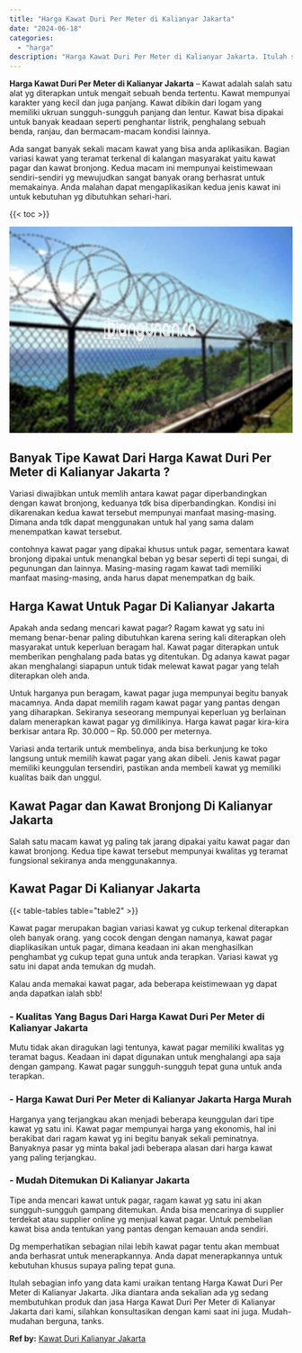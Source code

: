 ```yaml
---
title: "Harga Kawat Duri Per Meter di Kalianyar Jakarta"
date: "2024-06-18"
categories: 
  - "harga"
description: "Harga Kawat Duri Per Meter di Kalianyar Jakarta. Itulah sebagian info yang data kami uraikan tentang Harga Kawat Duri Per Meter di Kalianyar Jakarta. Jika di..."
---
```


**Harga Kawat Duri Per Meter di Kalianyar Jakarta** – Kawat adalah salah satu alat yg diterapkan untuk mengait sebuah benda tertentu. Kawat mempunyai karakter yang kecil dan juga panjang. Kawat dibikin dari logam yang memiliki ukruan sungguh-sungguh panjang dan lentur. Kawat bisa dipakai untuk banyak keadaan seperti penghantar listrik, penghalang sebuah benda, ranjau, dan bermacam-macam kondisi lainnya.

Ada sangat banyak sekali macam kawat yang bisa anda aplikasikan. Bagian variasi kawat yang teramat terkenal di kalangan masyarakat yaitu kawat pagar dan kawat bronjong. Kedua macam ini mempunyai keistimewaan sendiri-sendiri yg mewujudkan sangat banyak orang berhasrat untuk memakainya. Anda malahan dapat mengaplikasikan kedua jenis kawat ini untuk kebutuhan yg dibutuhkan sehari-hari.

{{< toc >}}

![Harga Kawat Duri Per Meter di Kalianyar Jakarta](/images/jual-kawat-murah46.png)

## Banyak Tipe Kawat Dari Harga Kawat Duri Per Meter di Kalianyar Jakarta ?

Variasi diwajibkan untuk memlih antara kawat pagar diperbandingkan dengan kawat bronjong, keduanya tdk bisa diperbandingkan. Kondisi ini dikarenakan kedua kawat tersebut mempunyai manfaat masing-masing. Dimana anda tdk dapat menggunakan untuk hal yang sama dalam menempatkan kawat tersebut.

contohnya kawat pagar yang dipakai khusus untuk pagar, sementara kawat bronjong dipakai untuk menangkal beban yg besar seperti di tepi sungai, di pegunungan dan lainnya. Masing-masing ragam kawat tadi memiliki manfaat masing-masing, anda harus dapat menempatkan dg baik.

## Harga Kawat Untuk Pagar Di Kalianyar Jakarta

Apakah anda sedang mencari kawat pagar? Ragam kawat yg satu ini memang benar-benar paling dibutuhkan karena sering kali diterapkan oleh masyarakat untuk keperluan beragam hal. Kawat pagar diterapkan untuk memberikan penghalang pada batas yg ditentukan. Dg adanya kawat pagar akan menghalangi siapapun untuk tidak melewat kawat pagar yang telah diterapkan oleh anda.

Untuk harganya pun beragam, kawat pagar juga mempunyai begitu banyak macamnya. Anda dapat memilih ragam kawat pagar yang pantas dengan yang diharapkan. Sekiranya seseorang mempunyai keperluan yg berlainan dalam menerapkan kawat pagar yg dimilikinya. Harga kawat pagar kira-kira berkisar antara Rp. 30.000 – Rp. 50.000 per meternya.

Variasi anda tertarik untuk membelinya, anda bisa berkunjung ke toko langsung untuk memilih kawat pagar yang akan dibeli. Jenis kawat pagar memiliki keunggulan tersendiri, pastikan anda membeli kawat yg memiliki kualitas baik dan unggul.

## Kawat Pagar dan Kawat Bronjong Di Kalianyar Jakarta

Salah satu macam kawat yg paling tak jarang dipakai yaitu kawat pagar dan kawat bronjong. Kedua tipe kawat tersebut mempunyai kwalitas yg teramat fungsional sekiranya anda menggunakannya.

## Kawat Pagar Di Kalianyar Jakarta

{{< table-tables table="table2" >}}

Kawat pagar merupakan bagian variasi kawat yg cukup terkenal diterapkan oleh banyak orang. yang cocok dengan dengan namanya, kawat pagar diaplikasikan untuk pagar, dimana keadaan ini akan menghasilkan penghambat yg cukup tepat guna untuk anda terapkan. Variasi kawat yg satu ini dapat anda temukan dg mudah.

Kalau anda memakai kawat pagar, ada beberapa keistimewaan yg dapat anda dapatkan ialah sbb!

### \- Kualitas Yang Bagus Dari Harga Kawat Duri Per Meter di Kalianyar Jakarta

Mutu tidak akan diragukan lagi tentunya, kawat pagar memiliki kwalitas yg teramat bagus. Keadaan ini dapat digunakan untuk menghalangi apa saja dengan gampang. Kawat pagar sungguh-sungguh tepat guna untuk anda terapkan.

### \- Harga Kawat Duri Per Meter di Kalianyar Jakarta Harga Murah

Harganya yang terjangkau akan menjadi beberapa keunggulan dari tipe kawat yg satu ini. Kawat pagar mempunyai harga yang ekonomis, hal ini berakibat dari ragam kawat yg ini begitu banyak sekali peminatnya. Banyaknya pasar yg minta bakal jadi beberapa alasan dari harga kawat yang paling terjangkau.

### \- Mudah Ditemukan Di Kalianyar Jakarta

Tipe anda mencari kawat untuk pagar, ragam kawat yg satu ini akan sungguh-sungguh gampang ditemukan. Anda bisa mencarinya di supplier terdekat atau supplier online yg menjual kawat pagar. Untuk pembelian kawat bisa anda tentukan yang pantas dengan kemauan anda sendiri.

Dg memperhatikan sebagian nilai lebih kawat pagar tentu akan membuat anda berhasrat untuk menerapkannya. Anda dapat menerapkannya untuk kebutuhan khusus supaya paling tepat guna.

Itulah sebagian info yang data kami uraikan tentang Harga Kawat Duri Per Meter di Kalianyar Jakarta. Jika diantara anda sekalian ada yg sedang membutuhkan produk dan jasa Harga Kawat Duri Per Meter di Kalianyar Jakarta dari kami, silahkan konsultasikan dengan kami saat ini juga. Mudah-mudahan berguna, tanks.

**Ref by:** [Kawat Duri Kalianyar Jakarta](https://id.wikipedia.org/wiki/Kawat)
